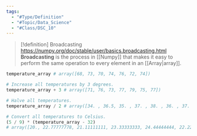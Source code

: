 ```yaml
---
tags:
  - "#Type/Definition"
  - "#Topic/Data_Science"
  - "#Class/DSC_10"
---
```


> [!definition] Broadcasting
> https://numpy.org/doc/stable/user/basics.broadcasting.html
> **Broadcasting** is the process in [[Numpy]] that makes it easy to perform the same operation to every element in an [[Array|array]]. 

```Python
temperature_array # array([68, 73, 70, 74, 76, 72, 74])

# Increase all temperatures by 3 degrees.
temperature_array + 3 # array([71, 76, 73, 77, 79, 75, 77])

# Halve all temperatures.
temperature_array / 2 # array([34. , 36.5, 35. , 37. , 38. , 36. , 37. ])

# Convert all temperatures to Celsius.
(5 / 9) * (temperature_array - 32)
# array([20., 22.77777778, 21.11111111, 23.33333333, 24.44444444, 22.22222222, 23.33333333])
```